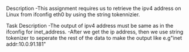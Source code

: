 Description 
-This assignment requires us to retrieve the ipv4 address on Linux from ifconfig eth0 by using the string tokennizier. 

Task Description 
-The output of ipv4 address must be same as in the ifconfig for inet_address. 
-After we get the ip address, then we use string tokenizer to seperate the rest of the data to make the output like e.g"inet addr:10.0.91.181"
